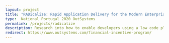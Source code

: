 ```yaml
---
layout: project
title: "RADicalize: Rapid Application Delivery for the Modern Enterprise Project code"
type:  National Portugal 2020 OutSystems
permalink: /projects/radicalize
description: Research into how to enable developers using a low code platform to interact with different NoSQL data sources through the platform's unified visual query model, leveraging polyglot systems for this goal.
redirect: https://www.outsystems.com/financial-incentive-program/
---
```

